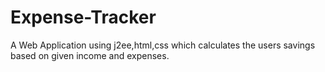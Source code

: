 # Expense-Tracker
A Web Application using j2ee,html,css which calculates the users savings based on given income and expenses.
